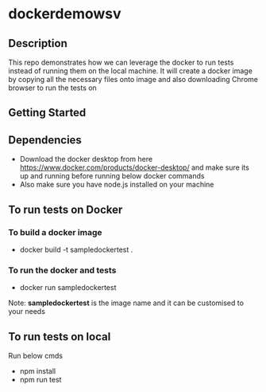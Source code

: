 # dockerdemowsv

## Description
This repo demonstrates how we can leverage the docker to run tests instead of running them on the local machine. It will create a docker image by copying all the necessary files onto image and also downloading Chrome browser to run the tests on

## Getting Started

## Dependencies
* Download the docker desktop from here https://www.docker.com/products/docker-desktop/ and make sure its up and running before running below docker commands
* Also make sure you have node.js installed on your machine

## To run tests on Docker
### To build a docker image
* docker build -t sampledockertest .

### To run the docker and tests
* docker run sampledockertest

Note: **sampledockertest** is the image name and it can be customised to your needs

## To run tests on local
Run below cmds

* npm install
* npm run test
